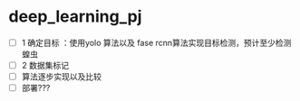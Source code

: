 # deep_learning_pj

- [ ] 1 确定目标 ：使用yolo 算法以及 fase rcnn算法实现目标检测，预计至少检测蝗虫 
- [ ] 2 数据集标记
- [ ] 算法逐步实现以及比较
- [ ] 部署???